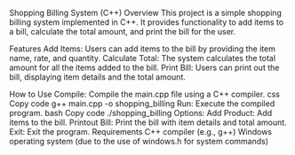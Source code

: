 Shopping Billing System (C++)
Overview
This project is a simple shopping billing system implemented in C++. It provides functionality to add items to a bill, calculate the total amount, and print the bill for the user.

Features
Add Items: Users can add items to the bill by providing the item name, rate, and quantity.
Calculate Total: The system calculates the total amount for all the items added to the bill.
Print Bill: Users can print out the bill, displaying item details and the total amount.

How to Use
Compile: Compile the main.cpp file using a C++ compiler.
css
Copy code
g++ main.cpp -o shopping_billing
Run: Execute the compiled program.
bash
Copy code
./shopping_billing
Options:
Add Product: Add items to the bill.
Printout Bill: Print the bill with item details and total amount.
Exit: Exit the program.
Requirements
C++ compiler (e.g., g++)
Windows operating system (due to the use of windows.h for system commands)
